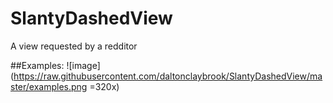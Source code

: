 SlantyDashedView
================
A view requested by a redditor

##Examples:
![image](https://raw.githubusercontent.com/daltonclaybrook/SlantyDashedView/master/examples.png =320x)